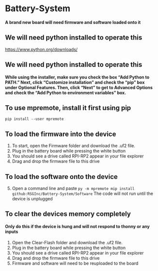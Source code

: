 # Battery-System
#### A brand new board will need firmware and software loaded onto it
## We will need python installed to operate this
https://www.python.org/downloads/
## We will need python installed to operate this
####  While using the installer, make sure you check the box “Add Python to PATH.” Next, click “Customize installation” and check the “pip” box under Optional Features. Then, click “Next” to get to Advanced Options and check the “Add Python to environment variables” box.
## To use mpremote, install it first using pip
`pip install --user mpremote`

## To load the firmware into the device
1. To start, open the Firmware folder and download the .uf2 file.
2. Plug in the battery board while pressing the white button
3. You should see a drive called RPI-RP2 appear in your file explorer
4. Drag and drop the firmware file to this drive

## To load the software onto the device 
5. Open a command line and paste `py -m mpremote mip install github:RSGInc/Battery-System/Software`
   The code will not run until the device is unplugged





## To clear the devices memory completely
#### Only do this if the device is hung and will not respond to thonny or any inputs
1. Open the Clear-Flash folder and download the .uf2 file.
2. Plug in the battery board while pressing the white button
3. You should see a drive called RPI-RP2 appear in your file explorer
4. Drag and drop the firmware file to this drive
5. Firmware and software will need to be reuploaded to the board

